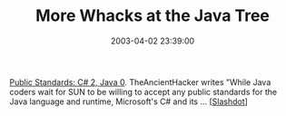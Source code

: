 ﻿---
layout: post
title: "More Whacks at the Java Tree"
comments: false
date: 2003-04-02 23:39:00
categories:
 - Technology
subtext-id: 6abe0964-36e3-419a-ad07-ff725179fe52
alias: /blog/More-Whacks-at-the-Java-Tree.aspx
---


[Public Standards: C# 2, Java 0](http://slashdot.org/article.pl?sid=03/04/02/1826258). TheAncientHacker writes "While Java coders wait for SUN to be willing to accept any public standards for the Java language and runtime, Microsoft's C# and its ... [[Slashdot](http://slashdot.org/)] 
